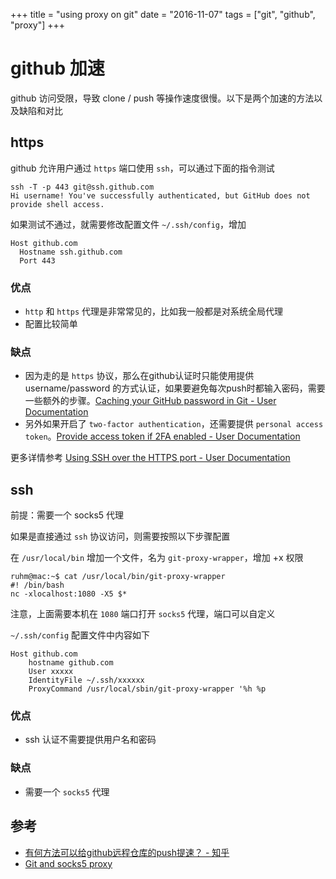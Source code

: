 +++
title = "using proxy on git"
date = "2016-11-07"
tags = ["git", "github", "proxy"]
+++

# github 加速

github 访问受限，导致 clone / push 等操作速度很慢。以下是两个加速的方法以及缺陷和对比

## https

github 允许用户通过 `https` 端口使用 `ssh`，可以通过下面的指令测试

```
ssh -T -p 443 git@ssh.github.com
Hi username! You've successfully authenticated, but GitHub does not
provide shell access.
```

如果测试不通过，就需要修改配置文件 `~/.ssh/config`，增加

```
Host github.com
  Hostname ssh.github.com
  Port 443
```

### 优点

* `http` 和 `https` 代理是非常常见的，比如我一般都是对系统全局代理
* 配置比较简单

### 缺点

* 因为走的是 `https` 协议，那么在github认证时只能使用提供 username/password 的方式认证，如果要避免每次push时都输入密码，需要一些额外的步骤。[Caching your GitHub password in Git - User Documentation](https://help.github.com/articles/caching-your-github-password-in-git/)
* 另外如果开启了 `two-factor authentication`，还需要提供 `personal access token`。[Provide access token if 2FA enabled - User Documentation](https://help.github.com/articles/https-cloning-errors/#provide-access-token-if-2fa-enabled)


更多详情参考 [Using SSH over the HTTPS port - User Documentation](https://help.github.com/articles/using-ssh-over-the-https-port/)

## ssh 

前提：需要一个 socks5 代理

如果是直接通过 `ssh` 协议访问，则需要按照以下步骤配置

在 `/usr/local/bin` 增加一个文件，名为 `git-proxy-wrapper`，增加 +x 权限

```
ruhm@mac:~$ cat /usr/local/bin/git-proxy-wrapper
#! /bin/bash
nc -xlocalhost:1080 -X5 $*
```

注意，上面需要本机在 `1080` 端口打开 `socks5` 代理，端口可以自定义

`~/.ssh/config` 配置文件中内容如下

```
Host github.com
    hostname github.com
    User xxxxx
    IdentityFile ~/.ssh/xxxxxx
    ProxyCommand /usr/local/sbin/git-proxy-wrapper '%h %p
```

### 优点

* ssh 认证不需要提供用户名和密码

### 缺点

* 需要一个 `socks5` 代理


## 参考

* [有何方法可以给github远程仓库的push提速？ - 知乎](https://www.zhihu.com/question/23315073)
* [Git and socks5 proxy](https://gist.github.com/goncha/4591538)


